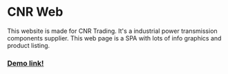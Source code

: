 # CNR Web 
This website is made for CNR Trading. It's a industrial power transmission components supplier. This web page is a SPA with lots of info graphics and product listing. 

### [Demo link!](https://merakiyu.github.io/cnr_web)
